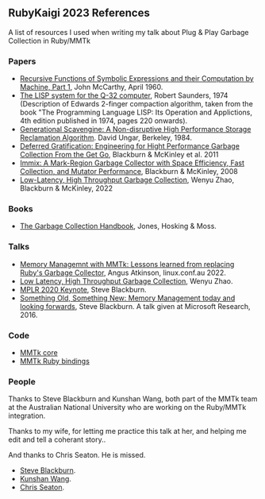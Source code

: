 ## RubyKaigi 2023 References

A list of resources I used when writing my talk about Plug & Play Garbage Collection in Ruby/MMTk

### Papers

* [Recursive Functions of Symbolic Expressions and their Computation by Machine, Part 1](http://www-formal.stanford.edu/jmc/recursive.html), John McCarthy, April 1960.
* [The LISP system for the Q-32 computer](https://www.softwarepreservation.org/projects/LISP/book/III_LispBook_Apr66.pdf), Robert Saunders, 1974 (Description of Edwards 2-finger compaction algorithm, taken from the book "The Programming Language LISP: Its Operation and Applictions, 4th edition published in 1974, pages 220 onwards).
* [Generational Scavengine: A Non-disruptive High Performance Storage Reclamation Algorithm](http://www.cs.tufts.edu/comp/250RTS/archive/david-ungar/generation-scavenging.pdf). David Ungar, Berkeley, 1984.
* [Deferred Gratification: Engineering for Hight Performance Garbage Collection From the Get Go](https://www.cs.utexas.edu/users/mckinley/papers/php-memory-mspc-2011.pdf), Blackburn & McKinley et al. 2011
* [Immix: A Mark-Region Garbage Collector with Space Efficiency, Fast Collection, and Mutator Performance](https://users.cecs.anu.edu.au/~steveb/pubs/papers/immix-pldi-2008.pdf), Blackburn & McKinley, 2008
* [Low-Latency, High Throughput Garbage Collection](https://dl.acm.org/doi/10.1145/3519939.3523440), Wenyu Zhao, Blackburn & McKinley, 2022

### Books

* [The Garbage Collection Handbook](https://gchandbook.org/), Jones, Hosking & Moss.

### Talks

* [Memory Managemnt with MMTk: Lessons learned from replacing Ruby's Garbage Collector](), Angus Atkinson, linux.conf.au 2022.
* [Low Latency, High Throughput Garbage Collection](https://www.youtube.com/watch?v=1TLmawuxHfY), Wenyu Zhao.
* [MPLR 2020 Keynote](https://www.youtube.com/watch?v=3L6XEVaYAmU), Steve Blackburn.
* [Something Old, Something New: Memory Management today and looking forwards](https://www.youtube.com/watch?v=73djjTs4sew), Steve Blackburn. A talk given at Microsoft Research, 2016.

### Code

* [MMTk core](https://github.com/mmtk/mmtk-core)
* [MMTk Ruby bindings](https://github.com/mmtk/mmtk-ruby)

### People

Thanks to Steve Blackburn and Kunshan Wang, both part of the MMTk team
at the Australian National University who are working on the Ruby/MMTk
integration.

Thanks to my wife, for letting me practice this talk at her, and helping me edit and tell a coherant story..

And thanks to Chris Seaton. He is missed.

* [Steve Blackburn](https://users.cecs.anu.edu.au/~steveb/).
* [Kunshan Wang](https://wks.github.io/).
* [Chris Seaton](https://chrisseaton.com/).

